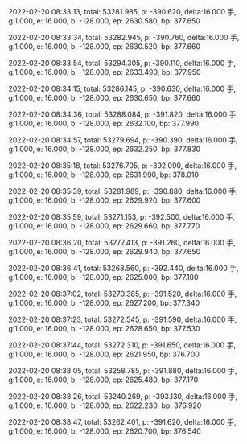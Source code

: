 2022-02-20 08:33:13, total: 53281.985, p: -390.620, delta:16.000 手, g:1.000, e: 16.000, b: -128.000, ep: 2630.580, bp: 377.650

2022-02-20 08:33:34, total: 53282.945, p: -390.760, delta:16.000 手, g:1.000, e: 16.000, b: -128.000, ep: 2630.520, bp: 377.660

2022-02-20 08:33:54, total: 53294.305, p: -390.110, delta:16.000 手, g:1.000, e: 16.000, b: -128.000, ep: 2633.490, bp: 377.950

2022-02-20 08:34:15, total: 53286.145, p: -390.630, delta:16.000 手, g:1.000, e: 16.000, b: -128.000, ep: 2630.650, bp: 377.660

2022-02-20 08:34:36, total: 53288.084, p: -391.820, delta:16.000 手, g:1.000, e: 16.000, b: -128.000, ep: 2632.100, bp: 377.990

2022-02-20 08:34:57, total: 53279.694, p: -390.390, delta:16.000 手, g:1.000, e: 16.000, b: -128.000, ep: 2632.250, bp: 377.830

2022-02-20 08:35:18, total: 53276.705, p: -392.090, delta:16.000 手, g:1.000, e: 16.000, b: -128.000, ep: 2631.990, bp: 378.010

2022-02-20 08:35:39, total: 53281.989, p: -390.880, delta:16.000 手, g:1.000, e: 16.000, b: -128.000, ep: 2629.920, bp: 377.600

2022-02-20 08:35:59, total: 53271.153, p: -392.500, delta:16.000 手, g:1.000, e: 16.000, b: -128.000, ep: 2629.660, bp: 377.770

2022-02-20 08:36:20, total: 53277.413, p: -391.260, delta:16.000 手, g:1.000, e: 16.000, b: -128.000, ep: 2629.940, bp: 377.650

2022-02-20 08:36:41, total: 53268.560, p: -392.440, delta:16.000 手, g:1.000, e: 16.000, b: -128.000, ep: 2625.000, bp: 377.180

2022-02-20 08:37:02, total: 53270.385, p: -391.520, delta:16.000 手, g:1.000, e: 16.000, b: -128.000, ep: 2627.200, bp: 377.340

2022-02-20 08:37:23, total: 53272.545, p: -391.590, delta:16.000 手, g:1.000, e: 16.000, b: -128.000, ep: 2628.650, bp: 377.530

2022-02-20 08:37:44, total: 53272.310, p: -391.650, delta:16.000 手, g:1.000, e: 16.000, b: -128.000, ep: 2621.950, bp: 376.700

2022-02-20 08:38:05, total: 53258.785, p: -391.880, delta:16.000 手, g:1.000, e: 16.000, b: -128.000, ep: 2625.480, bp: 377.170

2022-02-20 08:38:26, total: 53240.269, p: -393.130, delta:16.000 手, g:1.000, e: 16.000, b: -128.000, ep: 2622.230, bp: 376.920

2022-02-20 08:38:47, total: 53262.401, p: -391.620, delta:16.000 手, g:1.000, e: 16.000, b: -128.000, ep: 2620.700, bp: 376.540